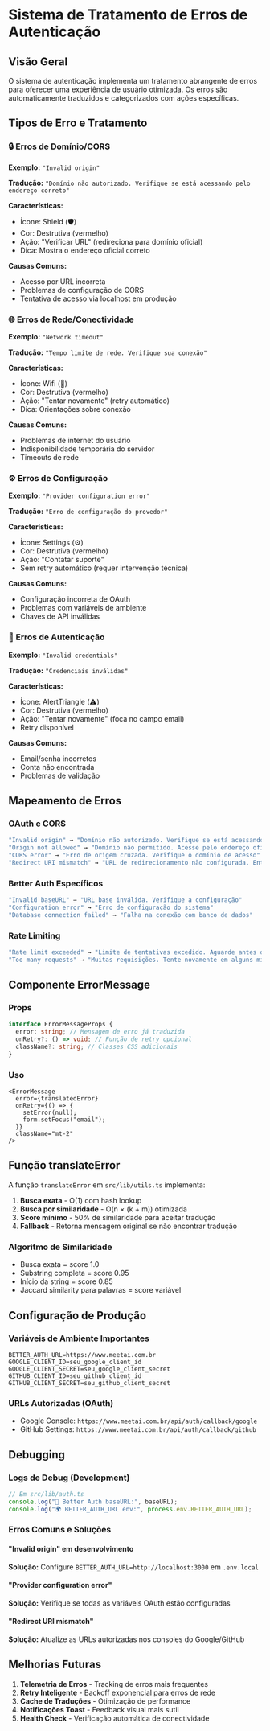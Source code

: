 # Sistema de Tratamento de Erros de Autenticação

## Visão Geral

O sistema de autenticação implementa um tratamento abrangente de erros para oferecer uma experiência de usuário otimizada. Os erros são automaticamente traduzidos e categorizados com ações específicas.

## Tipos de Erro e Tratamento

### 🔒 Erros de Domínio/CORS

**Exemplo:** `"Invalid origin"`

**Tradução:** `"Domínio não autorizado. Verifique se está acessando pelo endereço correto"`

**Características:**

- Ícone: Shield (🛡️)
- Cor: Destrutiva (vermelho)
- Ação: "Verificar URL" (redireciona para domínio oficial)
- Dica: Mostra o endereço oficial correto

**Causas Comuns:**

- Acesso por URL incorreta
- Problemas de configuração de CORS
- Tentativa de acesso via localhost em produção

### 🌐 Erros de Rede/Conectividade

**Exemplo:** `"Network timeout"`

**Tradução:** `"Tempo limite de rede. Verifique sua conexão"`

**Características:**

- Ícone: Wifi (📶)
- Cor: Destrutiva (vermelho)
- Ação: "Tentar novamente" (retry automático)
- Dica: Orientações sobre conexão

**Causas Comuns:**

- Problemas de internet do usuário
- Indisponibilidade temporária do servidor
- Timeouts de rede

### ⚙️ Erros de Configuração

**Exemplo:** `"Provider configuration error"`

**Tradução:** `"Erro de configuração do provedor"`

**Características:**

- Ícone: Settings (⚙️)
- Cor: Destrutiva (vermelho)
- Ação: "Contatar suporte"
- Sem retry automático (requer intervenção técnica)

**Causas Comuns:**

- Configuração incorreta de OAuth
- Problemas com variáveis de ambiente
- Chaves de API inválidas

### 🔐 Erros de Autenticação

**Exemplo:** `"Invalid credentials"`

**Tradução:** `"Credenciais inválidas"`

**Características:**

- Ícone: AlertTriangle (⚠️)
- Cor: Destrutiva (vermelho)
- Ação: "Tentar novamente" (foca no campo email)
- Retry disponível

**Causas Comuns:**

- Email/senha incorretos
- Conta não encontrada
- Problemas de validação

## Mapeamento de Erros

### OAuth e CORS

```typescript
"Invalid origin" → "Domínio não autorizado. Verifique se está acessando pelo endereço correto"
"Origin not allowed" → "Domínio não permitido. Acesse pelo endereço oficial da aplicação"
"CORS error" → "Erro de origem cruzada. Verifique o domínio de acesso"
"Redirect URI mismatch" → "URL de redirecionamento não configurada. Entre em contato com o suporte"
```

### Better Auth Específicos

```typescript
"Invalid baseURL" → "URL base inválida. Verifique a configuração"
"Configuration error" → "Erro de configuração do sistema"
"Database connection failed" → "Falha na conexão com banco de dados"
```

### Rate Limiting

```typescript
"Rate limit exceeded" → "Limite de tentativas excedido. Aguarde antes de tentar novamente"
"Too many requests" → "Muitas requisições. Tente novamente em alguns minutos"
```

## Componente ErrorMessage

### Props

```typescript
interface ErrorMessageProps {
  error: string; // Mensagem de erro já traduzida
  onRetry?: () => void; // Função de retry opcional
  className?: string; // Classes CSS adicionais
}
```

### Uso

```tsx
<ErrorMessage
  error={translatedError}
  onRetry={() => {
    setError(null);
    form.setFocus("email");
  }}
  className="mt-2"
/>
```

## Função translateError

A função `translateError` em `src/lib/utils.ts` implementa:

1. **Busca exata** - O(1) com hash lookup
2. **Busca por similaridade** - O(n × (k + m)) otimizada
3. **Score mínimo** - 50% de similaridade para aceitar tradução
4. **Fallback** - Retorna mensagem original se não encontrar tradução

### Algoritmo de Similaridade

- Busca exata = score 1.0
- Substring completa = score 0.95
- Início da string = score 0.85
- Jaccard similarity para palavras = score variável

## Configuração de Produção

### Variáveis de Ambiente Importantes

```env
BETTER_AUTH_URL=https://www.meetai.com.br
GOOGLE_CLIENT_ID=seu_google_client_id
GOOGLE_CLIENT_SECRET=seu_google_client_secret
GITHUB_CLIENT_ID=seu_github_client_id
GITHUB_CLIENT_SECRET=seu_github_client_secret
```

### URLs Autorizadas (OAuth)

- Google Console: `https://www.meetai.com.br/api/auth/callback/google`
- GitHub Settings: `https://www.meetai.com.br/api/auth/callback/github`

## Debugging

### Logs de Debug (Development)

```javascript
// Em src/lib/auth.ts
console.log("🔧 Better Auth baseURL:", baseURL);
console.log("🌍 BETTER_AUTH_URL env:", process.env.BETTER_AUTH_URL);
```

### Erros Comuns e Soluções

#### "Invalid origin" em desenvolvimento

**Solução:** Configure `BETTER_AUTH_URL=http://localhost:3000` em `.env.local`

#### "Provider configuration error"

**Solução:** Verifique se todas as variáveis OAuth estão configuradas

#### "Redirect URI mismatch"

**Solução:** Atualize as URLs autorizadas nos consoles do Google/GitHub

## Melhorias Futuras

1. **Telemetria de Erros** - Tracking de erros mais frequentes
2. **Retry Inteligente** - Backoff exponencial para erros de rede
3. **Cache de Traduções** - Otimização de performance
4. **Notificações Toast** - Feedback visual mais sutil
5. **Health Check** - Verificação automática de conectividade
